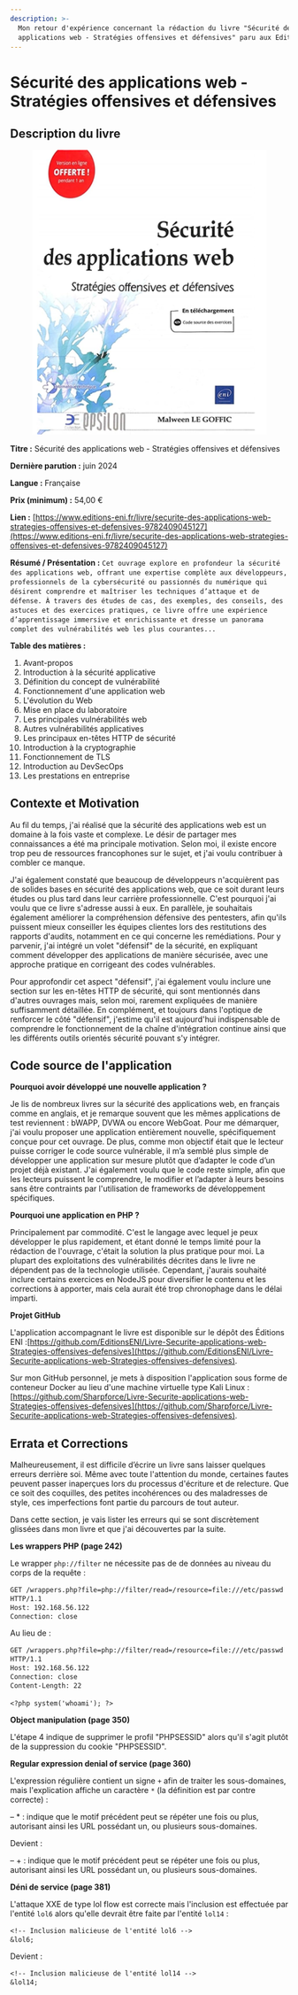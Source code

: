 ```yaml
---
description: >-
  Mon retour d'expérience concernant la rédaction du livre "Sécurité des
  applications web - Stratégies offensives et défensives" paru aux Editions ENI.
---
```


# Sécurité des applications web - Stratégies offensives et défensives

## Description du livre

<figure><img src="../../.gitbook/assets/image (338).png" alt=""><figcaption></figcaption></figure>

**Titre :** Sécurité des applications web - Stratégies offensives et défensives

**Dernière parution :** juin 2024

**Langue :** Française

**Prix (minimum) :** 54,00 €

**Lien :** [https://www.editions-eni.fr/livre/securite-des-applications-web-strategies-offensives-et-defensives-9782409045127](https://www.editions-eni.fr/livre/securite-des-applications-web-strategies-offensives-et-defensives-9782409045127)

**Résumé / Présentation :** `Cet ouvrage explore en profondeur la sécurité des applications web, offrant une expertise complète aux développeurs, professionnels de la cybersécurité ou passionnés du numérique qui désirent comprendre et maîtriser les techniques d’attaque et de défense. À travers des études de cas, des exemples, des conseils, des astuces et des exercices pratiques, ce livre offre une expérience d’apprentissage immersive et enrichis­sante et dresse un panorama complet des vulnérabilités web les plus courantes...`

**Table des matières :**

1. Avant-propos
2. Introduction à la sécurité applicative
3. Définition du concept de vulnérabilité
4. Fonctionnement d'une application web
5. L'évolution du Web
6. Mise en place du laboratoire
7. Les principales vulnérabilités web
8. Autres vulnérabilités applicatives
9. Les principaux en-têtes HTTP de sécurité
10. Introduction à la cryptographie
11. Fonctionnement de TLS
12. Introduction au DevSecOps
13. Les prestations en entreprise

## Contexte et Motivation

Au fil du temps, j'ai réalisé que la sécurité des applications web est un domaine à la fois vaste et complexe. Le désir de partager mes connaissances a été ma principale motivation. Selon moi, il existe encore trop peu de ressources francophones sur le sujet, et j'ai voulu contribuer à combler ce manque.

J'ai également constaté que beaucoup de développeurs n'acquièrent pas de solides bases en sécurité des applications web, que ce soit durant leurs études ou plus tard dans leur carrière professionnelle. C'est pourquoi j'ai voulu que ce livre s'adresse aussi à eux. En parallèle, je souhaitais également améliorer la compréhension défensive des pentesters, afin qu'ils puissent mieux conseiller les équipes clientes lors des restitutions des rapports d'audits, notamment en ce qui concerne les remédiations. Pour y parvenir, j'ai intégré un volet "défensif" de la sécurité, en expliquant comment développer des applications de manière sécurisée, avec une approche pratique en corrigeant des codes vulnérables.

Pour approfondir cet aspect "défensif", j'ai également voulu inclure une section sur les en-têtes HTTP de sécurité, qui sont mentionnés dans d'autres ouvrages mais, selon moi, rarement expliquées de manière suffisamment détaillée. En complément, et toujours dans l'optique de renforcer le côté "défensif", j'estime qu'il est aujourd'hui indispensable de comprendre le fonctionnement de la chaîne d'intégration continue ainsi que les différents outils orientés sécurité pouvant s'y intégrer.

## Code source de l'application

**Pourquoi avoir développé une nouvelle application ?**

Je lis de nombreux livres sur la sécurité des applications web, en français comme en anglais, et je remarque souvent que les mêmes applications de test reviennent : bWAPP, DVWA ou encore WebGoat. Pour me démarquer, j'ai voulu proposer une application entièrement nouvelle, spécifiquement conçue pour cet ouvrage. De plus, comme mon objectif était que le lecteur puisse corriger le code source vulnérable, il m’a semblé plus simple de développer une application sur mesure plutôt que d’adapter le code d’un projet déjà existant. J'ai également voulu que le code reste simple, afin que les lecteurs puissent le comprendre, le modifier et l’adapter à leurs besoins sans être contraints par l'utilisation de frameworks de développement spécifiques.

**Pourquoi une application en PHP ?**

Principalement par commodité. C'est le langage avec lequel je peux développer le plus rapidement, et étant donné le temps limité pour la rédaction de l'ouvrage, c'était la solution la plus pratique pour moi. La plupart des exploitations des vulnérabilités décrites dans le livre ne dépendent pas de la technologie utilisée. Cependant, j'aurais souhaité inclure certains exercices en NodeJS pour diversifier le contenu et les corrections à apporter, mais cela aurait été trop chronophage dans le délai imparti.

**Projet GitHub**

L'application accompagnant le livre est disponible sur le dépôt des Éditions ENI :[https://github.com/EditionsENI/Livre-Securite-applications-web-Strategies-offensives-defensives](https://github.com/EditionsENI/Livre-Securite-applications-web-Strategies-offensives-defensives).

Sur mon GitHub personnel, je mets à disposition l'application sous forme de conteneur Docker au lieu d'une machine virtuelle type Kali Linux :[https://github.com/Sharpforce/Livre-Securite-applications-web-Strategies-offensives-defensives](https://github.com/Sharpforce/Livre-Securite-applications-web-Strategies-offensives-defensives).

## Errata et Corrections

Malheureusement, il est difficile d’écrire un livre sans laisser quelques erreurs derrière soi. Même avec toute l'attention du monde, certaines fautes peuvent passer inaperçues lors du processus d'écriture et de relecture. Que ce soit des coquilles, des petites incohérences ou des maladresses de style, ces imperfections font partie du parcours de tout auteur.

Dans cette section, je vais lister les erreurs qui se sont discrètement glissées dans mon livre et que j'ai découvertes par la suite.

**Les wrappers PHP (page 242)**

&#x20;Le wrapper `php://filter` ne nécessite pas de de données au niveau du corps de la requête :&#x20;

```
GET /wrappers.php?file=php://filter/read=/resource=file:///etc/passwd HTTP/1.1
Host: 192.168.56.122
Connection: close
```

Au lieu de :&#x20;

```
GET /wrappers.php?file=php://filter/read=/resource=file:///etc/passwd HTTP/1.1
Host: 192.168.56.122
Connection: close
Content-Length: 22

<?php system('whoami'); ?>
```

**Object manipulation (page 350)**

L'étape 4 indique de supprimer le profil "PHPSESSID" alors qu'il s'agit plutôt de la suppression du cookie "PHPSESSID".

**Regular expression denial of service (page 360)**

L'expression régulière contient un signe `+` afin de traiter les sous-domaines, mais l'explication affiche un caractère `*` (la définition est par contre correcte) :&#x20;

– \* : indique que le motif précédent peut se répéter une fois ou plus, autorisant ainsi les URL possédant un, ou plusieurs sous-domaines.

Devient :&#x20;

– + : indique que le motif précédent peut se répéter une fois ou plus, autorisant ainsi les URL possédant un, ou plusieurs sous-domaines.

**Déni de service (page 381)**

L'attaque XXE de type lol flow est correcte mais l'inclusion est effectuée par l'entité `lol6` alors qu'elle devrait être faite par l'entité `lol14` :&#x20;

```
<!-- Inclusion malicieuse de l'entité lol6 -->
&lol6;
```

Devient :&#x20;

```
<!-- Inclusion malicieuse de l'entité lol14 -->
&lol14;
```
